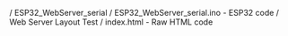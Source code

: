 / ESP32_WebServer_serial / ESP32_WebServer_serial.ino  -  ESP32 code
/ Web Server Layout Test / index.html                  -  Raw HTML code
